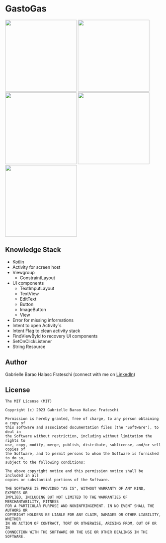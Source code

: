 # GastoGas
<img src="https://github.com/GabrielleHalasc/GastoGas/assets/123082926/1646f797-e520-4916-8b84-3e5119deb51e"  width="230"/>
<img src="https://github.com/GabrielleHalasc/GastoGas/assets/123082926/03743802-3885-4ceb-93b8-b83821bd42ff"  width="230"/>
<img src="https://github.com/GabrielleHalasc/GastoGas/assets/123082926/d6bae977-6208-44fe-926d-ae83dc45be52"  width="230"/>
<img src="https://github.com/GabrielleHalasc/GastoGas/assets/123082926/6c71f4ff-b0e5-4f7f-b610-012226fdcbeb"  width="230"/>
<img src="https://github.com/GabrielleHalasc/GastoGas/assets/123082926/0cd346b0-9bf7-4300-8b06-c2cad3d49c16"  width="230"/>

## Knowledge Stack
* Kotlin
* Activity for screen host
* Viewgroup
  * ConstraintLayout
* UI components
  * TextImputLayout
  * TextView
  * EditText
  * Button
  * ImageButton
  * View
* Error for missing informations
* Intent to open Activity´s
* Intent Flag to clean activity stack
* FindViewById to recovery UI components
* SetOnClickListener
* String Resource

## Author
Gabrielle Barao Halasc Frateschi (connect with me on [Linkedln](www.linkedin.com/in/gabriellehalasc))

## License
```
The MIT License (MIT)

Copyright (c) 2023 Gabrielle Barao Halasc Frateschi

Permission is hereby granted, free of charge, to any person obtaining a copy of
this software and associated documentation files (the "Software"), to deal in
the Software without restriction, including without limitation the rights to
use, copy, modify, merge, publish, distribute, sublicense, and/or sell copies of
the Software, and to permit persons to whom the Software is furnished to do so,
subject to the following conditions:

The above copyright notice and this permission notice shall be included in all
copies or substantial portions of the Software.

THE SOFTWARE IS PROVIDED "AS IS", WITHOUT WARRANTY OF ANY KIND, EXPRESS OR
IMPLIED, INCLUDING BUT NOT LIMITED TO THE WARRANTIES OF MERCHANTABILITY, FITNESS
FOR A PARTICULAR PURPOSE AND NONINFRINGEMENT. IN NO EVENT SHALL THE AUTHORS OR
COPYRIGHT HOLDERS BE LIABLE FOR ANY CLAIM, DAMAGES OR OTHER LIABILITY, WHETHER
IN AN ACTION OF CONTRACT, TORT OR OTHERWISE, ARISING FROM, OUT OF OR IN
CONNECTION WITH THE SOFTWARE OR THE USE OR OTHER DEALINGS IN THE SOFTWARE.
```

